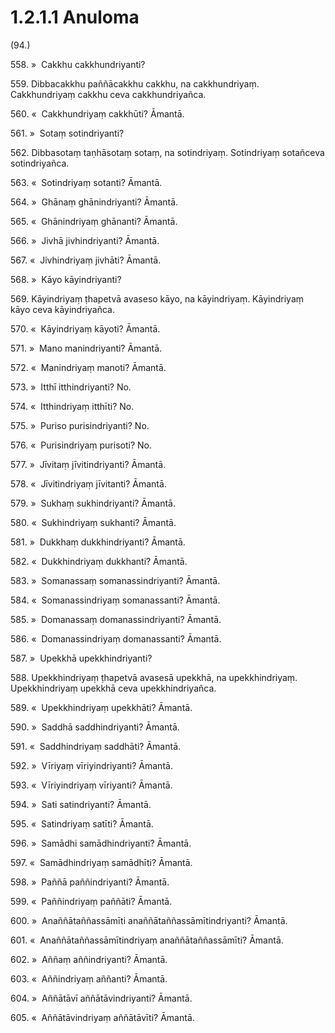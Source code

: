 # 1.2.1.1 Anuloma

(94.)

558\. »  Cakkhu cakkhundriyanti?

559\. Dibbacakkhu paññācakkhu cakkhu, na cakkhundriyaṃ. Cakkhundriyaṃ cakkhu ceva cakkhundriyañca.

560\. «  Cakkhundriyaṃ cakkhūti? Āmantā.

561\. »  Sotaṃ sotindriyanti?

562\. Dibbasotaṃ taṇhāsotaṃ sotaṃ, na sotindriyaṃ. Sotindriyaṃ sotañceva sotindriyañca.

563\. «  Sotindriyaṃ sotanti? Āmantā.

564\. »  Ghānaṃ ghānindriyanti? Āmantā.

565\. «  Ghānindriyaṃ ghānanti? Āmantā.

566\. »  Jivhā jivhindriyanti? Āmantā.

567\. «  Jivhindriyaṃ jivhāti? Āmantā.

568\. »  Kāyo kāyindriyanti?

569\. Kāyindriyaṃ ṭhapetvā avaseso kāyo, na kāyindriyaṃ. Kāyindriyaṃ kāyo ceva kāyindriyañca.

570\. «  Kāyindriyaṃ kāyoti? Āmantā.

571\. »  Mano manindriyanti? Āmantā.

572\. «  Manindriyaṃ manoti? Āmantā.

573\. »  Itthī itthindriyanti? No.

574\. «  Itthindriyaṃ itthīti? No.

575\. »  Puriso purisindriyanti? No.

576\. «  Purisindriyaṃ purisoti? No.

577\. »  Jīvitaṃ jīvitindriyanti? Āmantā.

578\. «  Jīvitindriyaṃ jīvitanti? Āmantā.

579\. »  Sukhaṃ sukhindriyanti? Āmantā.

580\. «  Sukhindriyaṃ sukhanti? Āmantā.

581\. »  Dukkhaṃ dukkhindriyanti? Āmantā.

582\. «  Dukkhindriyaṃ dukkhanti? Āmantā.

583\. »  Somanassaṃ somanassindriyanti? Āmantā.

584\. «  Somanassindriyaṃ somanassanti? Āmantā.

585\. »  Domanassaṃ domanassindriyanti? Āmantā.

586\. «  Domanassindriyaṃ domanassanti? Āmantā.

587\. »  Upekkhā upekkhindriyanti?

588\. Upekkhindriyaṃ ṭhapetvā avasesā upekkhā, na upekkhindriyaṃ. Upekkhindriyaṃ upekkhā ceva upekkhindriyañca.

589\. «  Upekkhindriyaṃ upekkhāti? Āmantā.

590\. »  Saddhā saddhindriyanti? Āmantā.

591\. «  Saddhindriyaṃ saddhāti? Āmantā.

592\. »  Vīriyaṃ vīriyindriyanti? Āmantā.

593\. «  Vīriyindriyaṃ vīriyanti? Āmantā.

594\. »  Sati satindriyanti? Āmantā.

595\. «  Satindriyaṃ satīti? Āmantā.

596\. »  Samādhi samādhindriyanti? Āmantā.

597\. «  Samādhindriyaṃ samādhīti? Āmantā.

598\. »  Paññā paññindriyanti? Āmantā.

599\. «  Paññindriyaṃ paññāti? Āmantā.

600\. »  Anaññātaññassāmīti anaññātaññassāmītindriyanti? Āmantā.

601\. «  Anaññātaññassāmītindriyaṃ anaññātaññassāmīti? Āmantā.

602\. »  Aññaṃ aññindriyanti? Āmantā.

603\. «  Aññindriyaṃ aññanti? Āmantā.

604\. »  Aññātāvī aññātāvindriyanti? Āmantā.

605\. «  Aññātāvindriyaṃ aññātāvīti? Āmantā.
